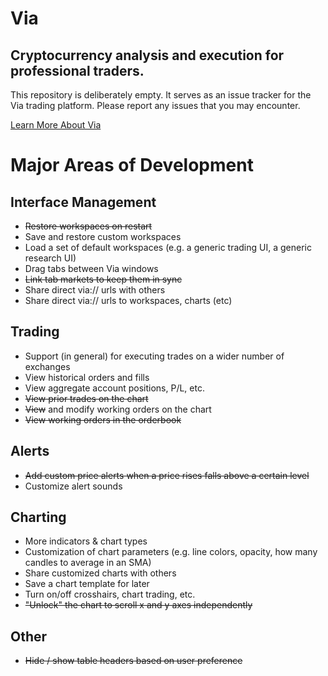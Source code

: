 # Via
## Cryptocurrency analysis and execution for professional traders.

This repository is deliberately empty. It serves as an issue tracker for the Via trading platform. Please report any issues that you may encounter.

[Learn More About Via](https://via.world)

# Major Areas of Development

## Interface Management

* ~~Restore workspaces on restart~~
* Save and restore custom workspaces
* Load a set of default workspaces (e.g. a generic trading UI, a generic research UI)
* Drag tabs between Via windows
* ~~Link tab markets to keep them in sync~~
* Share direct via:// urls with others
* Share direct via:// urls to workspaces, charts (etc)

## Trading

* Support (in general) for executing trades on a wider number of exchanges
* View historical orders and fills
* View aggregate account positions, P/L, etc.
* ~~View prior trades on the chart~~
* ~~View~~ and modify working orders on the chart
* ~~View working orders in the orderbook~~

## Alerts

* ~~Add custom price alerts when a price rises falls above a certain level~~
* Customize alert sounds

## Charting

* More indicators & chart types
* Customization of chart parameters (e.g. line colors, opacity, how many candles to average in an SMA)
* Share customized charts with others
* Save a chart template for later
* Turn on/off crosshairs, chart trading, etc.
* ~~"Unlock" the chart to scroll x and y axes independently~~

## Other

* ~~Hide / show table headers based on user preference~~
